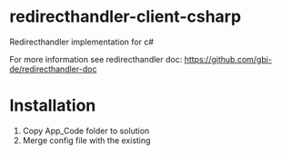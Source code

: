 # redirecthandler-client-csharp
Redirecthandler implementation for c#

For more information see redirecthandler doc: https://github.com/gbi-de/redirecthandler-doc

# Installation

1. Copy App_Code folder to solution
2. Merge config file with the existing
